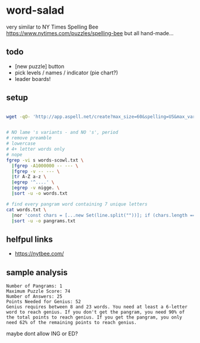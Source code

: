 # word-salad

very similar to NY Times Spelling Bee
https://www.nytimes.com/puzzles/spelling-bee
but all hand-made...

## todo
- [new puzzle] button
- pick levels / names / indicator (pie chart?)
- leader boards!

## setup
```bash

wget -qO- 'http://app.aspell.net/create?max_size=60&spelling=US&max_variant=0&diacritic=strip&download=wordlist&encoding=utf-8&format=inline' >| words-scowl.txt


# NO lame 's variants - and NO 's', period
# remove preamble
# lowercase
# 4+ letter words only
# nope
fgrep -vi s words-scowl.txt \
  |fgrep -A1000000 -- --- \
  |fgrep -v -- --- \
  |tr A-Z a-z \
  |egrep '^....' \
  |egrep -v nigge. \
  |sort -u -o words.txt

# find every pangram word containing 7 unique letters
cat words.txt \
  |nor 'const chars = [...new Set(line.split(""))]; if (chars.length === 7) log(line);' \
  |sort -u -o pangrams.txt
```

## helfpul links
- https://nytbee.com/

## sample analysis
```text
Number of Pangrams: 1
Maximum Puzzle Score: 74
Number of Answers: 25
Points Needed for Genius: 52
Genius requires between 8 and 23 words. You need at least a 6-letter word to reach genius. If you don't get the pangram, you need 90% of the total points to reach genius. If you get the pangram, you only need 62% of the remaining points to reach genius.
```
maybe dont allow ING or ED?
